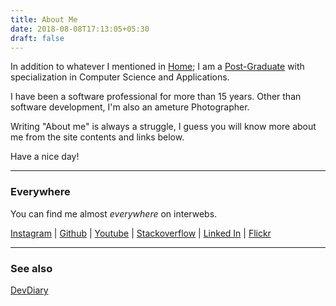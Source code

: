 ```yaml
---
title: About Me
date: 2018-08-08T17:13:05+05:30
draft: false
---
```


In addition to whatever I mentioned in [Home](/); I am a [Post-Graduate](https://en.wikipedia.org/wiki/Postgraduate_education) with specialization in Computer Science and Applications. 


I have been a software professional for more than 15 years. Other than software development, I'm also an ameture Photographer.

Writing "About me" is always a struggle, I guess you will know more about me from the site contents and links below.

Have a nice day!


---

### Everywhere

You can find me almost _everywhere_ on interwebs. 

[Instagram](http://instagram.com/palaniraja) | [Github](https://github.com/palaniraja) | [Youtube](https://www.youtube.com/channel/UCA1Vz9awe4yjxdGJNWB0fZw) | [Stackoverflow](https://stackoverflow.com/users/240255/palaniraja) | [Linked In](www.linkedin.com/in/palaniraja-p) |
[Flickr](http://flickr.com/palaniraja-mca)


---

### See also


[DevDiary](http://palaniraja.github.io/devdiary)

